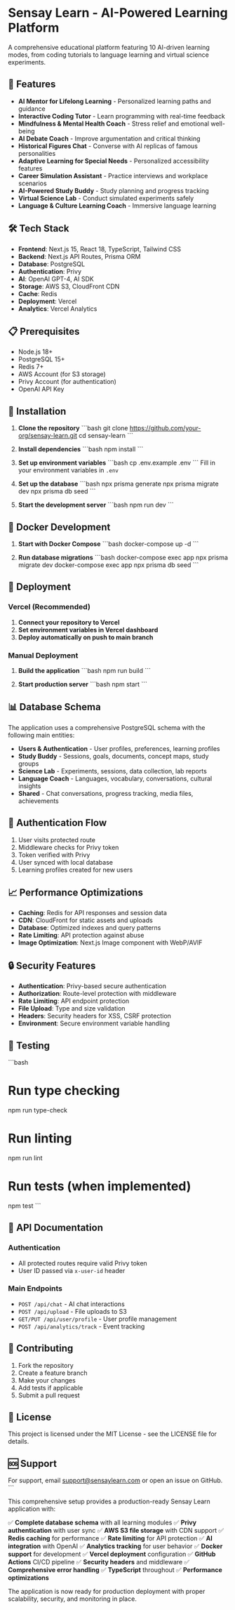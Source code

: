 # Sensay Learn - AI-Powered Learning Platform

A comprehensive educational platform featuring 10 AI-driven learning modes, from coding tutorials to language learning and virtual science experiments.

## 🚀 Features

- **AI Mentor for Lifelong Learning** - Personalized learning paths and guidance
- **Interactive Coding Tutor** - Learn programming with real-time feedback
- **Mindfulness & Mental Health Coach** - Stress relief and emotional well-being
- **AI Debate Coach** - Improve argumentation and critical thinking
- **Historical Figures Chat** - Converse with AI replicas of famous personalities
- **Adaptive Learning for Special Needs** - Personalized accessibility features
- **Career Simulation Assistant** - Practice interviews and workplace scenarios
- **AI-Powered Study Buddy** - Study planning and progress tracking
- **Virtual Science Lab** - Conduct simulated experiments safely
- **Language & Culture Learning Coach** - Immersive language learning

## 🛠️ Tech Stack

- **Frontend**: Next.js 15, React 18, TypeScript, Tailwind CSS
- **Backend**: Next.js API Routes, Prisma ORM
- **Database**: PostgreSQL
- **Authentication**: Privy
- **AI**: OpenAI GPT-4, AI SDK
- **Storage**: AWS S3, CloudFront CDN
- **Cache**: Redis
- **Deployment**: Vercel
- **Analytics**: Vercel Analytics

## 📋 Prerequisites

- Node.js 18+ 
- PostgreSQL 15+
- Redis 7+
- AWS Account (for S3 storage)
- Privy Account (for authentication)
- OpenAI API Key

## 🔧 Installation

1. **Clone the repository**
   \`\`\`bash
   git clone https://github.com/your-org/sensay-learn.git
   cd sensay-learn
   \`\`\`

2. **Install dependencies**
   \`\`\`bash
   npm install
   \`\`\`

3. **Set up environment variables**
   \`\`\`bash
   cp .env.example .env
   \`\`\`
   Fill in your environment variables in `.env`

4. **Set up the database**
   \`\`\`bash
   npx prisma generate
   npx prisma migrate dev
   npx prisma db seed
   \`\`\`

5. **Start the development server**
   \`\`\`bash
   npm run dev
   \`\`\`

## 🐳 Docker Development

1. **Start with Docker Compose**
   \`\`\`bash
   docker-compose up -d
   \`\`\`

2. **Run database migrations**
   \`\`\`bash
   docker-compose exec app npx prisma migrate dev
   docker-compose exec app npx prisma db seed
   \`\`\`

## 🚀 Deployment

### Vercel (Recommended)

1. **Connect your repository to Vercel**
2. **Set environment variables in Vercel dashboard**
3. **Deploy automatically on push to main branch**

### Manual Deployment

1. **Build the application**
   \`\`\`bash
   npm run build
   \`\`\`

2. **Start production server**
   \`\`\`bash
   npm start
   \`\`\`

## 📊 Database Schema

The application uses a comprehensive PostgreSQL schema with the following main entities:

- **Users & Authentication** - User profiles, preferences, learning profiles
- **Study Buddy** - Sessions, goals, documents, concept maps, study groups
- **Science Lab** - Experiments, sessions, data collection, lab reports
- **Language Coach** - Languages, vocabulary, conversations, cultural insights
- **Shared** - Chat conversations, progress tracking, media files, achievements

## 🔐 Authentication Flow

1. User visits protected route
2. Middleware checks for Privy token
3. Token verified with Privy
4. User synced with local database
5. Learning profiles created for new users

## 📈 Performance Optimizations

- **Caching**: Redis for API responses and session data
- **CDN**: CloudFront for static assets and uploads
- **Database**: Optimized indexes and query patterns
- **Rate Limiting**: API protection against abuse
- **Image Optimization**: Next.js Image component with WebP/AVIF

## 🔒 Security Features

- **Authentication**: Privy-based secure authentication
- **Authorization**: Route-level protection with middleware
- **Rate Limiting**: API endpoint protection
- **File Upload**: Type and size validation
- **Headers**: Security headers for XSS, CSRF protection
- **Environment**: Secure environment variable handling

## 🧪 Testing

\`\`\`bash
# Run type checking
npm run type-check

# Run linting
npm run lint

# Run tests (when implemented)
npm test
\`\`\`

## 📝 API Documentation

### Authentication
- All protected routes require valid Privy token
- User ID passed via `x-user-id` header

### Main Endpoints
- `POST /api/chat` - AI chat interactions
- `POST /api/upload` - File uploads to S3
- `GET/PUT /api/user/profile` - User profile management
- `POST /api/analytics/track` - Event tracking

## 🤝 Contributing

1. Fork the repository
2. Create a feature branch
3. Make your changes
4. Add tests if applicable
5. Submit a pull request

## 📄 License

This project is licensed under the MIT License - see the LICENSE file for details.

## 🆘 Support

For support, email support@sensaylearn.com or open an issue on GitHub.
\`\`\`

This comprehensive setup provides a production-ready Sensay Learn application with:

✅ **Complete database schema** with all learning modules
✅ **Privy authentication** with user sync
✅ **AWS S3 file storage** with CDN support
✅ **Redis caching** for performance
✅ **Rate limiting** for API protection
✅ **AI integration** with OpenAI
✅ **Analytics tracking** for user behavior
✅ **Docker support** for development
✅ **Vercel deployment** configuration
✅ **GitHub Actions** CI/CD pipeline
✅ **Security headers** and middleware
✅ **Comprehensive error handling**
✅ **TypeScript** throughout
✅ **Performance optimizations**

The application is now ready for production deployment with proper scalability, security, and monitoring in place.
